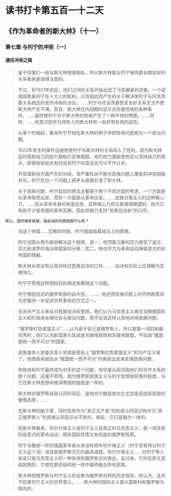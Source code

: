 # 读书打卡第五百一十二天
## 《作为革命者的斯大林》（十一）
### 第七章 与列宁的冲突（一）
#### 通往冲突之路

> 鉴于同事们一般与斯大林很难相处，所以斯大林能与列宁保持着长期友好的关系看来是值得注意的。

> 不过，到1921年前后，他们之间的关系开始出现了弓弦绷紧的迹象。一个促成因素是列宁在十大上的胜利，以及因此而产生的关于解决使列宁与托洛茨基关系疏远的党内冲突的决议。……列宁与托洛茨基恢复友好关系无法不使斯大林产生不满。而且，斯大林在内战期间显示出负面性格的各种事件，……最终使列宁对于斯大林的性格产生了一种不祥的预感。……同样，……他意识到作为领导人的斯大林有一些非常有用的品性。

> 从某个时候起，看来列宁开始在斯大林的例子中把性格问题视为一个政治问题。

> 1922年发生的事件迅速地使列宁与斯大林的关系陷入了危机，因为斯大林这时感到自己的权力基础已足够稳固，他的权力基础使他足以坚持自己的观点，即便有些观点有时违背列宁的意见也可以不作让步。

> 外贸垄断权方面产生的分歧，其严重性尚不能与民族问题上爆发的冲突相提并论。列宁在后一个问题上把矛头直接对准了斯大林。

> 关于民族问题，列宁起初的想法主要基于两个不同方面的考虑，一个方面是从革命政党出发，而另一方面是从革命出发。……民族分离主义的这种离心力，……但从革命本身的角度出发，这种离心力却又是值得期望的，因为它有助于沙皇帝国的革命瓦解。因此他极力支持“民族自治权”的口号。
```
那么，国内搞多民族，搞自治区的原因是什么呢？
```
> 当这个帝国……瓦解的时候，列宁就面临着政治上的困境。

> 列宁试图从两方面来解决这个困境，其一，他顶着沉重的压力接受了波兰、芬兰和波罗的海沿岸国家的分离；其二，他也尽力为革命运动保留庞大的前帝国的残躯。

> 斯大林从来没有认真对待过民族自决的口号，……自决权实际上应理解为苏维埃化。

> 列宁不愿用这种诡辩式的阐述来解释这个问题。

> 列宁憎恶旧式的俄罗斯族的自大性，……。他还把民族问题上的开明政策视为苏俄进一步促进世界革命的方式之一。

> 左派共产主义者反对民族自决权思想，他们认为马克思主义者应当根据国际主义和阶级来处理社会与政治问题，而不应该这样认真地对待民族问题。

> “俄罗斯红色爱国主义”……认为由于自己是俄罗斯人，所以是第一流的和最优秀的；他们认为新国家与其说是苏维埃政体和苏维埃联盟，不如说“俄国是统一而不可分”的国家。

> 民族事务人民委员本人早就是感染上“俄罗斯红色爱国主义”的共产主义者了。他很容易就会从“俄国统一而不可分”的角度出发来处理民族问题。

> 导致他和列宁最终成为对手的这个问题，恰恰是从前巩固他们的合作关系的那个问题。这毫不奇怪，因为俄罗斯民族主义与列宁思想相背离的程度，与它在斯大林思想中根深蒂固的程度是一样的。

> 斯大林对俄罗斯自我认同的背后，是他对少数民族文化尤其是高加索民族的傲慢态度，……

> 在斯大林的脑子里，同时具有作为“真正无产者”的阶级认同意识和作为“真正俄罗斯人”的民族认同意识从不排斥。相反，它们是融为一体的。

> 在斯大林看来，布尔什维主义或列宁主义是真正的马克思主义，是一场具有阶级意识的革命运动，既有国际性质又有彻底的俄罗斯性质。

> 列宁与像他一样的俄国革命者从来没有把布尔什维主义（列宁没有用过列宁主义这个词）说成是俄罗斯文化的最高成就。布尔什维主义……对列宁等人来说只是马克思主义的一种有效的俄罗斯式的表达，反过来，它的实质又是超民族的，它想在更高级的统一体中最终融合所有民族。

> 斯大林视俄罗斯与列宁主义的会聚为俄罗斯光辉的历史宿命。他认为，这并不损害列宁主义的世界意义。……斯大林的国际主义是以莫斯科和俄罗斯为指向的。